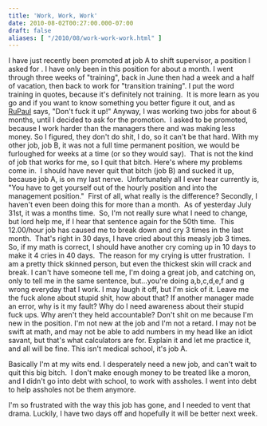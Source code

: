 ```yaml
---
title: 'Work, Work, Work'
date: 2010-08-02T00:27:00.000-07:00
draft: false
aliases: [ "/2010/08/work-work-work.html" ]
---
```


I have just recently been promoted at job A to shift supervisor, a position I asked for . I have only been in this position for about a month. I went through three weeks of "training", back in June then had a week and a half of vacation, then back to work for "transition training". I put the word training in quotes, because it's definitely not training.  It is more learn as you go and if you want to know something you better figure it out, and as [RuPaul](http://www.logotv.com/shows/rupauls_drag_race/season_1/series.jhtml) says, "Don't fuck it up!" Anyway, I was working two jobs for about 6 months, until I decided to ask for the promotion.  I asked to be promoted, because I work harder than the managers there and was making less money. So I figured, they don't do shit, I do, so it can't be that hard. With my other job, job B, it was not a full time permanent position, we would be furloughed for weeks at a time (or so they would say).  That is not the kind of job that works for me, so I quit that bitch. Here's where my problems come in.  I should have never quit that bitch (job B) and sucked it up, because job A, is on my last nerve.  Unfortunately all I ever hear currently is, "You have to get yourself out of the hourly position and into the management position."  First of all, what really is the difference? Secondly, I haven't even been doing this for more than a month.  As of yesterday July 31st, it was a months time.  So, I'm not really sure what I need to change, but lord help me, if I hear that sentence again for the 50th time.  This 12.00/hour job has caused me to break down and cry 3 times in the last month.  That's right in 30 days, I have cried about this measly job 3 times. So, if my math is correct, I should have another cry coming up in 10 days to make it 4 cries in 40 days.  The reason for my crying is utter frustration.  I am a pretty thick skinned person, but even the thickest skin will crack and break. I can't have someone tell me, I'm doing a great job, and catching on, only to tell me in the same sentence, but...you're doing a,b,c,d,e,f and g wrong everyday that I work. I may laugh it off, but I'm sick of it. Leave me the fuck alone about stupid shit, how about that? If another manager made an error, why is it my fault? Why do I need awareness about their stupid fuck ups. Why aren't they held accountable? Don't shit on me because I'm new in the position. I'm not new at the job and I'm not a retard. I may not be swift at math, and may not be able to add numbers in my head like an idiot savant, but that's what calculators are for. Explain it and let me practice it, and all will be fine. This isn't medical school, it's job A.

Basically I'm at my wits end. I desperately need a new job, and can't wait to quit this big bitch.  I don't make enough money to be treated like a moron, and I didn't go into debt with school, to work with assholes. I went into debt to help assholes not be them anymore. 

I'm so frustrated with the way this job has gone, and I needed to vent that drama. Luckily, I have two days off and hopefully it will be better next week.
